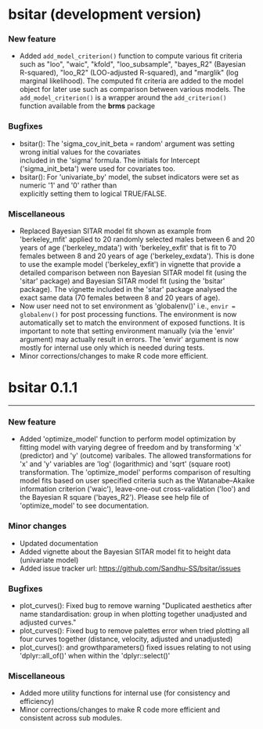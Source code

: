 # bsitar (development version)


### New feature

- Added ```add_model_criterion()``` function to compute various fit criteria such as "loo", "waic", 
 "kfold", "loo_subsample", "bayes_R2" (Bayesian R-squared), "loo_R2" (LOO-adjusted R-squared), and 
 "marglik" (log marginal likelihood). The computed fit criteria are added to the model object for 
 later use such as comparison between various models.  The ```add_model_criterion()``` is a wrapper 
 around the ```add_criterion()``` function available from the  **brms** package


### Bugfixes

- bsitar(): The 'sigma_cov_init_beta = random' argument was setting wrong initial values for the covariates  
  included in the 'sigma' formula. The initials for Intercept ('sigma_init_beta') were used for covariates too.
- bsitar(): For 'univariate_by' model, the subset indicators were set as numeric '1' and '0' rather than         
  explicitly setting them to logical TRUE/FALSE. 


### Miscellaneous
- Replaced Bayesian SITAR model fit shown as example from 'berkeley_mfit' applied to 20 randomly selected males   between 6 and 20 years of age ('berkeley_mdata') with 'berkeley_exfit' that is fit to 70 females between 8 and 20 years of age ('berkeley_exdata'). This is done to use the example model ('berkeley_exfit') in vignette that provide a detailed comparison between non Bayesian SITAR model fit (using the 'sitar' package) and Bayesian SITAR model fit (using the 'bsitar' package). The vignette included in the 'sitar' package analysed the exact same data (70 females between 8 and 20 years of age). 
- Now user need not to set environment as 'globalenv()' i.e., ```envir = globalenv()``` for post processing functions. The environment is now automatically set to match the environment of exposed functions. It is important to note that setting environment manually (via the 'envir' argument) may actually result in errors. The 'envir' argument is now mostly for internal use only which is needed during tests. 
- Minor corrections/changes to make R code more efficient.


# bsitar 0.1.1


---

### New feature

- Added 'optimize_model' function to perform model optimization by fitting 
  model with varying degree of freedom and by transforming 'x' (predictor) 
  and 'y' (outcome) varibales. The allowed transformations for 'x' and 'y' 
  variables are 'log' (logarithmic) and 'sqrt' (square root) transformation. 
  The 'optimize_model' performs comparison of resulting model fits based on 
  user specified  criteria such as the Watanabe–Akaike information criterion
  ('waic'), leave-one-out cross-validation ('loo') and the Bayesian R square 
  ('bayes_R2'). Please see help file of 'optimize_model' to see documentation.

### Minor changes

- Updated documentation
- Added vignette about the Bayesian SITAR model fit to height data (univariate model)
- Added issue tracker url: https://github.com/Sandhu-SS/bsitar/issues


### Bugfixes

- plot_curves(): Fixed bug to remove warning "Duplicated aesthetics after name 
standardisation: group in when plotting together unadjusted and adjusted curves." 
- plot_curves(): Fixed bug to remove palettes error when tried plotting all 
four curves together (distance, velocity, adjusted and unadjusted)
- plot_curves(): and growthparameters() fixed issues relating to not using 
'dplyr::all_of()' when within the 'dplyr::select()'


### Miscellaneous
- Added more utility functions for internal use (for consistency and efficiency) 
- Minor corrections/changes to make R code more efficient and consistent across sub modules.



